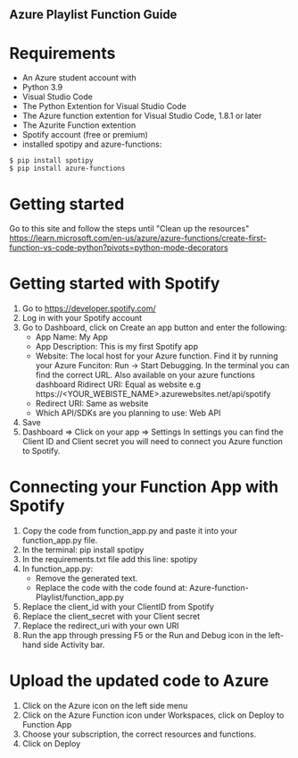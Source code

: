 ## Azure Playlist Function Guide

# Requirements 
- An Azure student account with 
- Python 3.9
- Visual Studio Code
- The Python Extention for Visual Studio Code
- The Azure function extention for Visual Studio Code, 1.8.1 or later
- The Azurite Function extention
- Spotify account (free or premium)
- installed spotipy and azure-functions:

``` 
$ pip install spotipy
$ pip install azure-functions
```


# Getting started
Go to this site and follow the steps until "Clean up the resources"
https://learn.microsoft.com/en-us/azure/azure-functions/create-first-function-vs-code-python?pivots=python-mode-decorators


# Getting started with Spotify
1. Go to https://developer.spotify.com/
2. Log in with your Spotify account
3. Go to Dashboard, click on Create an app button and enter the following:
   - App Name: My App
   - App Description: This is my first Spotify app
   - Website: The local host for your Azure function. Find it by running your Azure Funciton: Run -> Start Debugging. In the terminal you can find the correct URL. Also available on your azure functions dashboard
      Ridirect URI: Equal as website e.g https://<YOUR_WEBISTE_NAME>.azurewebsites.net/api/spotify
   - Redirect URI: Same as website
   - Which API/SDKs are you planning to use: Web API
4. Save 
5. Dashboard => Click on your app => Settings
   In settings you can find the Client ID and Client secret you will need to connect you Azure function to Spotify.


# Connecting your Function App with Spotify
1. Copy the code from function_app.py and paste it into your function_app.py file.
2. In the terminal: pip install spotipy
3. In the requirements.txt file add this line: spotipy
4. In function_app.py:
   - Remove the generated text.
   - Replace the code with the code found at: Azure-function-Playlist/function_app.py 
6. Replace the client_id with your ClientID from Spotify
7. Replace the client_secret with your Client secret
8. Replace the redirect_uri with your own URI
9. Run the app through pressing F5 or the Run and Debug icon in the left-hand side Activity bar.


# Upload the updated code to Azure
1. Click on the Azure icon on the left side menu
2. Click on the Azure Function icon under Workspaces, click on Deploy to Function App
3. Choose your subscription, the correct resources and functions.
4. Click on Deploy
